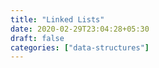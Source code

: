 ```yaml
---
title: "Linked Lists"
date: 2020-02-29T23:04:28+05:30
draft: false
categories: ["data-structures"]
---
```


